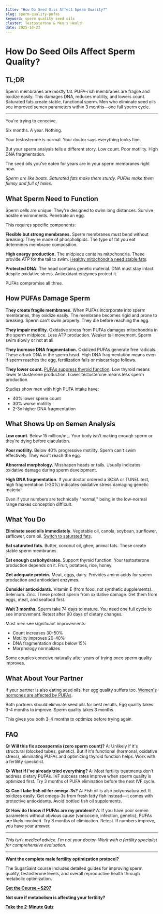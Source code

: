 ```yaml
---
title: "How Do Seed Oils Affect Sperm Quality?"
slug: sperm-quality-pufas
keyword: sperm quality seed oils
cluster: Testosterone & Men's Health
date: 2025-10-23
---
```


# How Do Seed Oils Affect Sperm Quality?

## TL;DR

Sperm membranes are mostly fat. PUFA-rich membranes are fragile and oxidize easily. This damages DNA, reduces motility, and lowers count. Saturated fats create stable, functional sperm. Men who eliminate seed oils see improved semen parameters within 3 months—one full sperm cycle.

---

You're trying to conceive.

Six months. A year. Nothing.

Your testosterone is normal. Your doctor says everything looks fine.

But your sperm analysis tells a different story. Low count. Poor motility. High DNA fragmentation.

The seed oils you've eaten for years are in your sperm membranes right now.

*Sperm are like boats. Saturated fats make them sturdy. PUFAs make them flimsy and full of holes.*

## What Sperm Need to Function

Sperm cells are unique. They're designed to swim long distances. Survive hostile environments. Penetrate an egg.

This requires specific components:

**Flexible but strong membranes.** Sperm membranes must bend without breaking. They're made of phospholipids. The type of fat you eat determines membrane composition.

**High energy production.** The midpiece contains mitochondria. These provide ATP for the tail to swim. [Healthy mitochondria need stable fats](/blog/pufas-vs-saturated-fat).

**Protected DNA.** The head contains genetic material. DNA must stay intact despite oxidative stress. Antioxidant enzymes protect it.

PUFAs compromise all three.

## How PUFAs Damage Sperm

**They create fragile membranes.** When PUFAs incorporate into sperm membranes, they oxidize easily. The membrane becomes rigid and prone to breaking. Sperm can't swim properly. They die before reaching the egg.

**They impair motility.** Oxidative stress from PUFAs damages mitochondria in the sperm midpiece. Less ATP production. Weaker tail movement. Sperm swim slowly or not at all.

**They increase DNA fragmentation.** Oxidized PUFAs generate free radicals. These attack DNA in the sperm head. High DNA fragmentation means even if sperm reaches the egg, fertilization fails or miscarriage follows.

**They lower count.** [PUFAs suppress thyroid function](/blog/seed-oils-and-thyroid). Low thyroid means lower testosterone production. Lower testosterone means less sperm production.

Studies show men with high PUFA intake have:
- 40% lower sperm count
- 30% worse motility
- 2-3x higher DNA fragmentation

## What Shows Up on Semen Analysis

**Low count.** Below 15 million/mL. Your body isn't making enough sperm or they're dying before ejaculation.

**Poor motility.** Below 40% progressive motility. Sperm can't swim effectively. They won't reach the egg.

**Abnormal morphology.** Misshapen heads or tails. Usually indicates oxidative damage during sperm development.

**High DNA fragmentation.** If your doctor ordered a SCSA or TUNEL test, high fragmentation (>30%) indicates oxidative stress damaging genetic material.

Even if your numbers are technically "normal," being in the low-normal range makes conception difficult.

## What You Do

**Eliminate seed oils immediately.** Vegetable oil, canola, soybean, sunflower, safflower, corn oil. [Switch to saturated fats](/blog/pufas-vs-saturated-fat).

**Eat saturated fats.** Butter, coconut oil, ghee, animal fats. These create stable sperm membranes.

**Eat enough carbohydrates.** Support thyroid function. Your testosterone production depends on it. Fruit, potatoes, rice, honey.

**Get adequate protein.** Meat, eggs, dairy. Provides amino acids for sperm production and antioxidant enzymes.

**Consider antioxidants.** Vitamin E (from food, not synthetic supplements). Selenium. Zinc. These protect sperm from oxidative damage. Get them from eggs, meat, and seafood first.

**Wait 3 months.** Sperm take 74 days to mature. You need one full cycle to see improvement. Retest after 90 days of dietary changes.

Most men see significant improvements:
- Count increases 30-50%
- Motility improves 20-40%
- DNA fragmentation drops below 15%
- Morphology normalizes

Some couples conceive naturally after years of trying once sperm quality improves.

## What About Your Partner

If your partner is also eating seed oils, her egg quality suffers too. [Women's hormones are affected by PUFAs](/blog/pufas-womens-hormones).

Both partners should eliminate seed oils for best results. Egg quality takes 3-4 months to improve. Sperm quality takes 3 months.

This gives you both 3-4 months to optimize before trying again.

## FAQ

**Q: Will this fix azoospermia (zero sperm count)?**
A: Unlikely if it's structural (blocked tubes, genetic). But if it's functional (hormonal, oxidative stress), eliminating PUFAs and optimizing thyroid function helps. Work with a fertility specialist.

**Q: What if I've already tried everything?**
A: Most fertility treatments don't address dietary PUFAs. IVF success rates improve when sperm quality is optimized first. Try 3 months of PUFA elimination before the next IVF cycle.

**Q: Can I take fish oil for omega-3s?**
A: Fish oil is also polyunsaturated. It oxidizes easily. Get omega-3s from fresh fatty fish instead—it comes with protective antioxidants. Avoid bottled fish oil supplements.

**Q: How do I know if PUFAs are my problem?**
A: If you have poor semen parameters without obvious cause (varicocele, infection, genetic), PUFAs are likely involved. Try 3 months of elimination. Retest. If numbers improve, you have your answer.

---

*This isn't medical advice. I'm not your doctor. Work with a fertility specialist for comprehensive evaluation.*

---

**Want the complete male fertility optimization protocol?**

The SugarSaint course includes detailed guides for improving sperm quality, testosterone levels, and overall reproductive health through metabolic optimization.

**[Get the Course – $297](https://buy.polar.sh/polar_cl_8P7Z3TGPlCzXSgbJ0MNkG3HrYyVlcumvIjDMu3YLrwH)**

**Not sure if metabolism is affecting your fertility?**

**[Take the 2-Minute Quiz](/quiz)**
